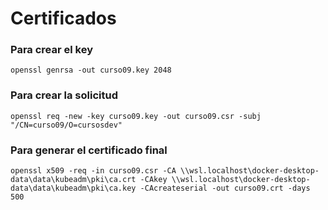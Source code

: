 # Certificados

### Para crear el key

```
openssl genrsa -out curso09.key 2048
```

### Para crear la solicitud

```
openssl req -new -key curso09.key -out curso09.csr -subj "/CN=curso09/O=cursosdev"
```

### Para generar el certificado final

```
openssl x509 -req -in curso09.csr -CA \\wsl.localhost\docker-desktop-data\data\kubeadm\pki\ca.crt -CAkey \\wsl.localhost\docker-desktop-data\data\kubeadm\pki\ca.key -CAcreateserial -out curso09.crt -days 500
```
